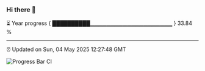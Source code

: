 ### Hi there 👋

⏳ Year progress { ██████████▁▁▁▁▁▁▁▁▁▁▁▁▁▁▁▁▁▁▁▁ } 33.84 %

---

⏰ Updated on Sun, 04 May 2025 12:27:48 GMT

![Progress Bar CI](https://github.com/liununu/liununu/workflows/Progress%20Bar%20CI/badge.svg)
